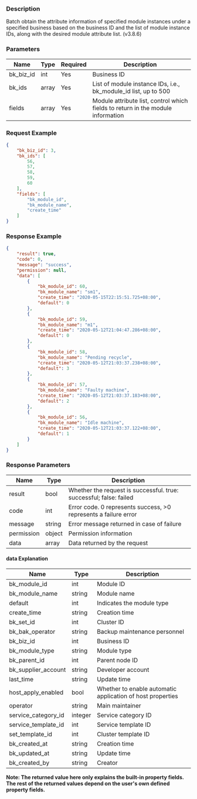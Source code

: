 ### Description

Batch obtain the attribute information of specified module instances under a specified business based on the business ID
and the list of module instance IDs, along with the desired module attribute list. (v3.8.6)

### Parameters

| Name      | Type  | Required | Description                                                                     |
|-----------|-------|----------|---------------------------------------------------------------------------------|
| bk_biz_id | int   | Yes      | Business ID                                                                     |
| bk_ids    | array | Yes      | List of module instance IDs, i.e., bk_module_id list, up to 500                 |
| fields    | array | Yes      | Module attribute list, control which fields to return in the module information |

### Request Example

```json
{
    "bk_biz_id": 3,
    "bk_ids": [
        56,
        57,
        58,
        59,
        60
    ],
    "fields": [
        "bk_module_id",
        "bk_module_name",
        "create_time"
    ]
}
```

### Response Example

```json
{
    "result": true,
    "code": 0,
    "message": "success",
    "permission": null,
    "data": [
        {
            "bk_module_id": 60,
            "bk_module_name": "sm1",
            "create_time": "2020-05-15T22:15:51.725+08:00",
            "default": 0
        },
        {
            "bk_module_id": 59,
            "bk_module_name": "m1",
            "create_time": "2020-05-12T21:04:47.286+08:00",
            "default": 0
        },
        {
            "bk_module_id": 58,
            "bk_module_name": "Pending recycle",
            "create_time": "2020-05-12T21:03:37.238+08:00",
            "default": 3
        },
        {
            "bk_module_id": 57,
            "bk_module_name": "Faulty machine",
            "create_time": "2020-05-12T21:03:37.183+08:00",
            "default": 2
        },
        {
            "bk_module_id": 56,
            "bk_module_name": "Idle machine",
            "create_time": "2020-05-12T21:03:37.122+08:00",
            "default": 1
        }
    ]
}
```

### Response Parameters

| Name       | Type   | Description                                                        |
|------------|--------|--------------------------------------------------------------------|
| result     | bool   | Whether the request is successful. true: successful; false: failed |
| code       | int    | Error code. 0 represents success, >0 represents a failure error    |
| message    | string | Error message returned in case of failure                          |
| permission | object | Permission information                                             |
| data       | array  | Data returned by the request                                       |

#### data Explanation

| Name                | Type    | Description                                                |
|---------------------|---------|------------------------------------------------------------|
| bk_module_id        | int     | Module ID                                                  |
| bk_module_name      | string  | Module name                                                |
| default             | int     | Indicates the module type                                  |
| create_time         | string  | Creation time                                              |
| bk_set_id           | int     | Cluster ID                                                 |
| bk_bak_operator     | string  | Backup maintenance personnel                               |
| bk_biz_id           | int     | Business ID                                                |
| bk_module_type      | string  | Module type                                                |
| bk_parent_id        | int     | Parent node ID                                             |
| bk_supplier_account | string  | Developer account                                          |
| last_time           | string  | Update time                                                |
| host_apply_enabled  | bool    | Whether to enable automatic application of host properties |
| operator            | string  | Main maintainer                                            |
| service_category_id | integer | Service category ID                                        |
| service_template_id | int     | Service template ID                                        |
| set_template_id     | int     | Cluster template ID                                        |
| bk_created_at       | string  | Creation time                                              |
| bk_updated_at       | string  | Update time                                                |
| bk_created_by       | string  | Creator                                                    |

**Note: The returned value here only explains the built-in property fields. The rest of the returned values depend on
the user's own defined property fields.**
